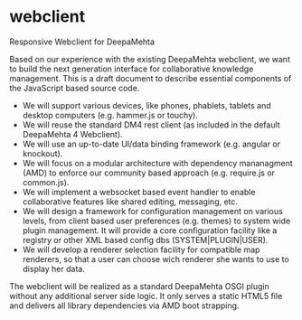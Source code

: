 webclient
=========

Responsive Webclient for DeepaMehta


Based on our experience with the existing DeepaMehta webclient, we want to build the next generation interface for collaborative knowledge management. This is a draft document to describe essential components of the JavaScript based source code.

- We will support various devices, like phones, phablets, tablets and desktop computers (e.g. hammer.js or touchy).
- We will reuse the standard DM4 rest client (as included in the default DeepaMehta 4 Webclient). 
- We will use an up-to-date UI/data binding framework (e.g. angular or knockout).
- We will focus on a modular architecture with dependency mananagment (AMD) to enforce our community based approach (e.g. require.js or common.js).
- We will implement a websocket based event handler to enable collaborative features like shared editing, messaging, etc.
- We will design a framework for configuration management on various levels, from client based user preferences (e.g. themes) to system wide plugin management. It will provide a core configuration facility like a registry or other XML based config dbs (SYSTEM|PLUGIN|USER).
- We will develop a renderer selection facility for compatible map renderers, so that a user can choose wich renderer she wants to use to display her data.

The webclient will be realized as a standard DeepaMehta OSGI plugin without any additional server side logic. It only serves a static HTML5 file and delivers all library dependencies via AMD boot strapping.
